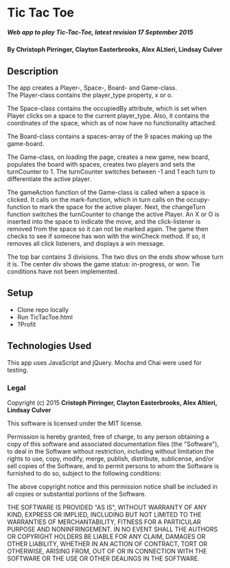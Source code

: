 # Tic Tac Toe

##### Web app to play Tic-Tac-Toe, latest revision 17 September 2015

#### By **Christoph Pirringer, Clayton Easterbrooks, Alex ALtieri, Lindsay Culver**

## Description

The app creates a Player-, Space-, Board- and Game-class.  
The Player-class contains the player_type property, x or o.

The Space-class contains the occupiedBy attribute, which is set when Player clicks on a space to the current player_type. Also, it contains the coordinates of the space, which as of now have no functionality attached.  

The Board-class contains a spaces-array of the 9 spaces making up the game-board.  

The Game-class, on loading the page, creates a new game, new board, populates the board with spaces, creates two players and sets the turnCounter to 1. The turnCounter switches between -1 and 1 each turn to differentiate the active player.

The gameAction function of the Game-class is called when a space is clicked. It calls on the mark-function, which in turn calls on the occupy-function to mark the space for the active player. Next, the changeTurn function switches the turnCounter to change the active Player. An X or O is inserted into the space to indicate the move, and the click-listener is removed from the space so it can not be marked again. The game then checks to see if someone has won with the winCheck method. If so, it removes all click listeners, and displays a win message.

The top bar contains 3 divisions. The two divs on the ends show whose turn it is. The center div shows the game status: in-progress, or won. Tie conditions have not been implemented.



## Setup

* Clone repo locally
* Run TicTacToe.html
* ?Profit

## Technologies Used
This app uses JavaScript and jQuery. Mocha and Chai were used for testing.


### Legal



Copyright (c) 2015 **Cristoph Pirringer, Clayton Easterbrooks, Alex Altieri, Lindsay Culver**

This software is licensed under the MIT license.

Permission is hereby granted, free of charge, to any person obtaining a copy
of this software and associated documentation files (the "Software"), to deal
in the Software without restriction, including without limitation the rights
to use, copy, modify, merge, publish, distribute, sublicense, and/or sell
copies of the Software, and to permit persons to whom the Software is
furnished to do so, subject to the following conditions:

The above copyright notice and this permission notice shall be included in
all copies or substantial portions of the Software.

THE SOFTWARE IS PROVIDED "AS IS", WITHOUT WARRANTY OF ANY KIND, EXPRESS OR
IMPLIED, INCLUDING BUT NOT LIMITED TO THE WARRANTIES OF MERCHANTABILITY,
FITNESS FOR A PARTICULAR PURPOSE AND NONINFRINGEMENT. IN NO EVENT SHALL THE
AUTHORS OR COPYRIGHT HOLDERS BE LIABLE FOR ANY CLAIM, DAMAGES OR OTHER
LIABILITY, WHETHER IN AN ACTION OF CONTRACT, TORT OR OTHERWISE, ARISING FROM,
OUT OF OR IN CONNECTION WITH THE SOFTWARE OR THE USE OR OTHER DEALINGS IN
THE SOFTWARE.
